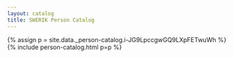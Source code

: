 ```yaml
---
layout: catalog
title: SWERIK Person Catalog
---
```

{% assign p = site.data._person-catalog.i-JG9LpccgwGQ9LXpFETwuWh %}
{% include person-catalog.html p=p %}

